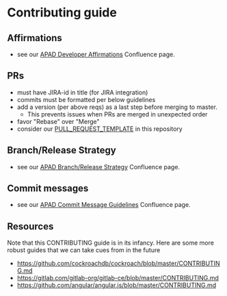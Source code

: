 # Contributing guide

## Affirmations

-   see our [APAD Developer Affirmations][affirmations] Confluence page.

## PRs

-   must have JIRA-id in title (for JIRA integration)
-   commits must be formatted per below guidelines
-   add a version (per above reqs) as a last step before merging to master.
    -   This prevents issues when PRs are merged in unexpected order
-   favor "Rebase" over "Merge"
-   consider our [PULL_REQUEST_TEMPLATE](./.github/PULL_REQUEST_TEMPLATE.md) in this repository

## Branch/Release Strategy

-   see our [APAD Branch/Release Strategy][branch-release-strategy] Confluence page.

## Commit messages

-   see our [APAD Commit Message Guidelines][commit-message-guidelines] Confluence page.

## Resources

Note that this CONTRIBUTING guide is in its infancy. Here are some more robust guides that we can take cues from in the future

-   https://github.com/cockroachdb/cockroach/blob/master/CONTRIBUTING.md
-   https://gitlab.com/gitlab-org/gitlab-ce/blob/master/CONTRIBUTING.md
-   https://github.com/angular/angular.js/blob/master/CONTRIBUTING.md

[commit-message-guidelines]: https://alphapoint.atlassian.net/wiki/spaces/APAD/pages/589168733/APAD+Commit+Guidelines
[branch-release-strategy]: https://alphapoint.atlassian.net/wiki/spaces/APAD/pages/588873845/APAD+Branch+Release+Strategy
[affirmations]: https://alphapoint.atlassian.net/wiki/spaces/APAD/pages/589005129/APAD+Developer+Affirmations
